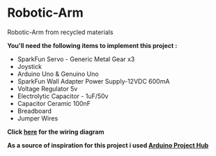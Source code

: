 # Robotic-Arm
Robotic-Arm from recycled materials

**You'll need the following items to implement this project :**
* SparkFun Servo - Generic Metal Gear x3
* Joystick
* Arduino Uno & Genuino Uno
* SparkFun Wall Adapter Power Supply-12VDC 600mA
* Voltage Regulator 5v
* Electrolytic Capacitor - 1uF/50v
* Capacitor Ceramic 100nF
* Breadboard
* Jumper Wires

**Click [here](https://imgur.com/RTZDB3x) for the wiring diagram** 

**As a source of inspiration for this project i used [Arduino Project Hub](https://create.arduino.cc/projecthub/circuito-io-team/robotic-arm-from-recycled-materials-7e318a?ref=platform&ref_id=424_popular_part_beginner_&offset=46)**

